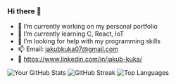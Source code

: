 ### Hi there 👋

- 🔭 I’m currently working on my personal portfolio
- 🌱 I’m currently learning C, React, IoT
- 🤔 I’m looking for help with my programming skills 
- 📫 Email: jakubkuka07@gmail.com
- 👀 https://www.linkedin.com/in/jakub-kuka/

![Your GitHub Stats](https://github-readme-stats.vercel.app/api?username=kubista9&show_icons=true)
![GitHub Streak](http://github-readme-streak-stats.herokuapp.com?user=kubista9)
![Top Languages](https://github-readme-stats.vercel.app/api/top-langs/?username=kubista9&layout=compact)

